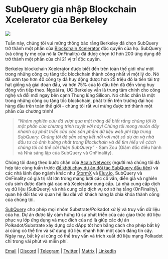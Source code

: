 # SubQuery gia nhập Blockchain Xcelerator của Berkeley

![](https://miro.medium.com/max/1400/0*gYUy-1COtbpLV1X1)

Tuần này, chúng tôi vui mừng thông báo rằng Berkeley đã chọn SubQuery trở thành một phần của [Blockchain Xcelerator](https://www.xcelerator.berkeley.edu/) độc quyền của họ. SubQuery (và công ty mẹ của nó là OnFinality) đã được chọn từ hơn 200 ứng dụng để trở thành một phần của chỉ 21 vị trí độc quyền.

Berkeley blockchain Xcelerator được biết đến trên toàn thế giới như một trong những công cụ tăng tốc blockchain thành công nhất vì một lý do. Nó đã ươm tạo hơn 40 công ty đã huy động được hơn 25 triệu đô la tiền tài trợ hạt giống và giai đoạn đầu, và hơn 75% của lô đầu tiên đã đến vòng huy động vốn tiếp theo. Ngoài ra, UC Berkeley vẫn là trung tâm chính cho công nghệ và đổi mới ngay bên cạnh Thung lũng Silicon. Nó chắc chắn là một trong những công cụ tăng tốc blockchain, phát triển trên trường đại học hàng đầu trên toàn thế giới - chúng tôi rất vui mừng được trở thành một phần của chương trình!

> _“Nhóm nghiên cứu đã vượt qua mặt trăng để biết rằng chúng tôi là một phần của chương trình tuyệt vời này! Chúng tôi mong muốn đẩy nhanh sự phát triển của các sản phẩm dữ liệu web phi tập trung SubQuery. Chúng tôi đã sẵn sàng kết nối với một số dự án và nhà đầu tư có ảnh hưởng nhất trong Blockchain và để tìm hiểu về cách chúng tôi có thể cải thiện SubQuery”_ - Sam Zou (Giám đốc điều hành và Nhà sáng lập của SubQuery và OnFinality).

Chúng tôi đang theo bước chân của [Acala Network](https://acala.network) (người mà chúng tôi đã hợp tác cùng tuần trước [để khởi chạy dự án đối tác SubQuery đầu tiên](../customer_announcements/20210316-SubQuery-Integrates-Acala-to-Aggregate-and-Serve-DeFi-Data-to-Polkadot-and-Kusama-Builders.md)) và các nhà lãnh đạo ngành khác như [StormX](https://stormx.io) và [Eluv.io](https://eluv.io). SubQuery và OnFinality có giá trị rất lớn trong mạng lưới các cố vấn, diễn giả và nghiên cứu sinh được đánh giá cao mà Xcelerator cung cấp. Là nhà cung cấp dịch vụ dữ liệu (SubQuery) và nhà cung cấp dịch vụ cơ sở hạ tầng (OnFinality), quan hệ đối tác và quan hệ lâu dài với khách hàng là chìa khóa thành công của chúng tôi.

[SubQuery](https://www.subquery.network/) cho phép mọi nhóm Substrate/Polkadot xử lý và truy vấn dữ liệu của họ. Dự án được lấy cảm hứng từ sự phát triển của các giao thức dữ liệu phục vụ lớp ứng dụng và mục đích của nó là giúp các dự án Polkadot/Substrate xây dựng các dApp tốt hơn bằng cách cho phép bất kỳ ai cũng có thể tìm và sử dụng dữ liệu nhanh hơn một cách đáng tin cậy. Ngày nay, bất kỳ ai cũng có thể truy vấn và trích xuất dữ liệu mạng Polkadot chỉ trong vài phút và miễn phí.

[Email](mailto:hello@subquery.network) | [Discord](https://discord.com/invite/78zg8aBSMG) | [Telegram](https://t.me/subquerynetwork) | [Twitter](https://twitter.com/subquerynetwork) | [Matrix](https://matrix.to/#/#subquery:matrix.org) | [LinkedIn](https://www.linkedin.com/company/subquery)
